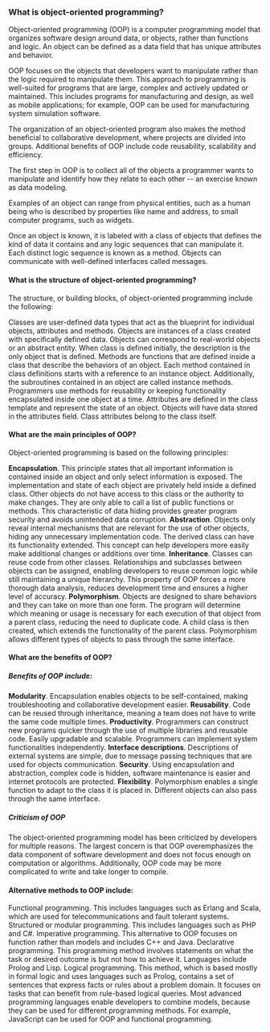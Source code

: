 ### What is object-oriented programming?
Object-oriented programming (OOP) is a computer programming model that organizes software design around data, or objects, rather than functions and logic. An object can be defined as a data field that has unique attributes and behavior.

OOP focuses on the objects that developers want to manipulate rather than the logic required to manipulate them. This approach to programming is well-suited for programs that are large, complex and actively updated or maintained. This includes programs for manufacturing and design, as well as mobile applications; for example, OOP can be used for manufacturing system simulation software.

The organization of an object-oriented program also makes the method beneficial to collaborative development, where projects are divided into groups. Additional benefits of OOP include code reusability, scalability and efficiency.

The first step in OOP is to collect all of the objects a programmer wants to manipulate and identify how they relate to each other -- an exercise known as data modeling.

Examples of an object can range from physical entities, such as a human being who is described by properties like name and address, to small computer programs, such as widgets.

Once an object is known, it is labeled with a class of objects that defines the kind of data it contains and any logic sequences that can manipulate it. Each distinct logic sequence is known as a method. Objects can communicate with well-defined interfaces called messages.

#### What is the structure of object-oriented programming?
The structure, or building blocks, of object-oriented programming include the following:

Classes are user-defined data types that act as the blueprint for individual objects, attributes and methods.
Objects are instances of a class created with specifically defined data. Objects can correspond to real-world objects or an abstract entity. When class is defined initially, the description is the only object that is defined.
Methods are functions that are defined inside a class that describe the behaviors of an object. Each method contained in class definitions starts with a reference to an instance object. Additionally, the subroutines contained in an object are called instance methods. Programmers use methods for reusability or keeping functionality encapsulated inside one object at a time.
Attributes are defined in the class template and represent the state of an object. Objects will have data stored in the attributes field. Class attributes belong to the class itself.

#### What are the main principles of OOP?
Object-oriented programming is based on the following principles:

**Encapsulation**. 
This principle states that all important information is contained inside an object and only select information is exposed. The implementation and state of each object are privately held inside a defined class. Other objects do not have access to this class or the authority to make changes. They are only able to call a list of public functions or methods. This characteristic of data hiding provides greater program security and avoids unintended data corruption.
**Abstraction**. 
Objects only reveal internal mechanisms that are relevant for the use of other objects, hiding any unnecessary implementation code. The derived class can have its functionality extended. This concept can help developers more easily make additional changes or additions over time.
**Inheritance**. 
Classes can reuse code from other classes. Relationships and subclasses between objects can be assigned, enabling developers to reuse common logic while still maintaining a unique hierarchy. This property of OOP forces a more thorough data analysis, reduces development time and ensures a higher level of accuracy.
**Polymorphism**. 
Objects are designed to share behaviors and they can take on more than one form. The program will determine which meaning or usage is necessary for each execution of that object from a parent class, reducing the need to duplicate code. A child class is then created, which extends the functionality of the parent class. Polymorphism allows different types of objects to pass through the same interface.

#### What are the benefits of OOP?
##### Benefits of OOP include:

**Modularity**. Encapsulation enables objects to be self-contained, making troubleshooting and collaborative development easier.
**Reusability**. Code can be reused through inheritance, meaning a team does not have to write the same code multiple times.
**Productivity**. Programmers can construct new programs quicker through the use of multiple libraries and reusable code.
Easily upgradable and scalable. Programmers can implement system functionalities independently.
**Interface descriptions**. Descriptions of external systems are simple, due to message passing techniques that are used for objects communication.
**Security**. Using encapsulation and abstraction, complex code is hidden, software maintenance is easier and internet protocols are protected.
**Flexibility**. Polymorphism enables a single function to adapt to the class it is placed in. Different objects can also pass through the same interface.
##### Criticism of OOP
The object-oriented programming model has been criticized by developers for multiple reasons. The largest concern is that OOP overemphasizes the data component of software development and does not focus enough on computation or algorithms. Additionally, OOP code may be more complicated to write and take longer to compile.

#### Alternative methods to OOP include:

Functional programming. This includes languages such as Erlang and Scala, which are used for telecommunications and fault tolerant systems.
Structured or modular programming. This includes languages such as PHP and C#.
Imperative programming. This alternative to OOP focuses on function rather than models and includes C++ and Java.
Declarative programming. This programming method involves statements on what the task or desired outcome is but not how to achieve it. Languages include Prolog and Lisp.
Logical programming. This method, which is based mostly in formal logic and uses languages such as Prolog, contains a set of sentences that express facts or rules about a problem domain. It focuses on tasks that can benefit from rule-based logical queries.
Most advanced programming languages enable developers to combine models, because they can be used for different programming methods. For example, JavaScript can be used for OOP and functional programming.
